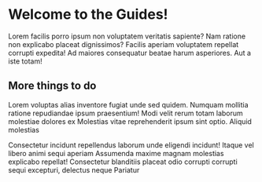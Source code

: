 # Welcome to the Guides!

Lorem facilis porro ipsum non voluptatem veritatis sapiente? Nam ratione non explicabo placeat dignissimos? Facilis aperiam voluptatem repellat corrupti expedita! Ad maiores consequatur beatae harum asperiores. Aut a iste totam!

## More things to do

Lorem voluptas alias inventore fugiat unde sed quidem. Numquam mollitia ratione repudiandae ipsum praesentium! Modi velit rerum totam laborum molestiae dolores ex Molestias vitae reprehenderit ipsum sint optio. Aliquid molestias

Consectetur incidunt repellendus laborum unde eligendi incidunt! Itaque vel libero animi sequi aperiam Assumenda maxime magnam molestias explicabo repellat! Consectetur blanditiis placeat odio corrupti corrupti sequi excepturi, delectus neque Pariatur
